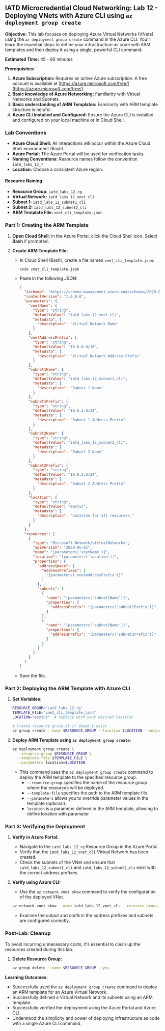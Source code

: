 ## IATD Microcredential Cloud Networking: Lab 12 - Deploying VNets with Azure CLI using `az deployment group create`

**Objective:** This lab focuses on deploying Azure Virtual Networks (VNets) using the `az deployment group create` command in the Azure CLI. You'll learn the essential steps to define your infrastructure as code with ARM templates and then deploy it using a single, powerful CLI command.

**Estimated Time:** 45 - 60 minutes

**Prerequisites:**

1.  **Azure Subscription:** Requires an active Azure subscription. A free account is available at [https://azure.microsoft.com/free/](https://azure.microsoft.com/free/).
2.  **Basic knowledge of Azure Networking:** Familiarity with Virtual Networks and Subnets.
3.  **Basic understanding of ARM Templates:** Familiarity with ARM template structure is helpful.
4.  **Azure CLI Installed and Configured:** Ensure the Azure CLI is installed and configured on your local machine or in Cloud Shell.

### Lab Conventions

*   **Azure Cloud Shell:** All interactions will occur within the Azure Cloud Shell environment (Bash).
*   **Azure Portal:** The Azure Portal will be used for verification tasks.
*   **Naming Conventions:** Resource names follow the convention `iatd_labs_12_*`.
*   **Location:** Choose a consistent Azure region.

#### Resource Naming

*   **Resource Group:** `iatd_labs_12_rg`
*   **Virtual Network:** `iatd_labs_12_vnet_cli`
*   **Subnet 1:** `iatd_labs_12_subnet1_cli`
*   **Subnet 2:** `iatd_labs_12_subnet2_cli`
*   **ARM Template File:** `vnet_cli_template.json`

### Part 1: Creating the ARM Template

1.  **Open Cloud Shell:** In the Azure Portal, click the Cloud Shell icon. Select **Bash** if prompted.

2.  **Create ARM Template File:**

    *   In Cloud Shell (Bash), create a file named `vnet_cli_template.json`:

        ```bash
        code vnet_cli_template.json
        ```

    *   Paste in the following JSON:

        ```json
        {
          "$schema": "https://schema.management.azure.com/schemas/2019-04-01/deploymentTemplate.json#",
          "contentVersion": "1.0.0.0",
          "parameters": {
            "vnetName": {
              "type": "string",
              "defaultValue": "iatd_labs_12_vnet_cli",
              "metadata": {
                "description": "Virtual Network Name"
              }
            },
            "vnetAddressPrefix": {
              "type": "string",
              "defaultValue": "10.0.0.0/16",
              "metadata": {
                "description": "Virtual Network Address Prefix"
              }
            },
            "subnet1Name": {
              "type": "string",
              "defaultValue": "iatd_labs_12_subnet1_cli",
              "metadata": {
                "description": "Subnet 1 Name"
              }
            },
            "subnet1Prefix": {
              "type": "string",
              "defaultValue": "10.0.1.0/24",
              "metadata": {
                "description": "Subnet 1 Address Prefix"
              }
            },
            "subnet2Name": {
              "type": "string",
              "defaultValue": "iatd_labs_12_subnet2_cli",
              "metadata": {
                "description": "Subnet 2 Name"
              }
            },
            "subnet2Prefix": {
              "type": "string",
              "defaultValue": "10.0.2.0/24",
              "metadata": {
                "description": "Subnet 2 Address Prefix"
              }
            },
            "location": {
              "type": "string",
              "defaultValue": "eastus",
              "metadata": {
                "description": "Location for all resources."
              }
            }
          },
          "resources": [
            {
              "type": "Microsoft.Network/virtualNetworks",
              "apiVersion": "2020-06-01",
              "name": "[parameters('vnetName')]",
              "location": "[parameters('location')]",
              "properties": {
                "addressSpace": {
                  "addressPrefixes": [
                    "[parameters('vnetAddressPrefix')]"
                  ]
                },
                "subnets": [
                  {
                    "name": "[parameters('subnet1Name')]",
                    "properties": {
                      "addressPrefix": "[parameters('subnet1Prefix')]"
                    }
                  },
                  {
                    "name": "[parameters('subnet2Name')]",
                    "properties": {
                      "addressPrefix": "[parameters('subnet2Prefix')]"
                    }
                  }
                ]
              }
            }
          ]
        }
        ```

    *   Save the file.

### Part 2: Deploying the ARM Template with Azure CLI

1.  **Set Variables:**

    ```bash
    RESOURCE_GROUP="iatd_labs_12_rg"
    TEMPLATE_FILE="vnet_cli_template.json"
    LOCATION="eastus"  # Replace with your desired location

    # Create resource group if it doesn't exist
    az group create --name $RESOURCE_GROUP --location $LOCATION --output json --only-show-errors
    ```

2.  **Deploy ARM Template using `az deployment group create`:**

    ```bash
    az deployment group create \
      --resource-group $RESOURCE_GROUP \
      --template-file $TEMPLATE_FILE \
      --parameters location=$LOCATION
    ```

    *   This command uses the `az deployment group create` command to deploy the ARM template to the specified resource group.
        *   `--resource-group` specifies the name of the resource group where the resources will be deployed.
        *   `--template-file` specifies the path to the ARM template file.
        *   `--parameters` allows you to override parameter values in the template (optional).
        *   `location` is a parameter defined in the ARM template, allowing to define location with paramater

### Part 3: Verifying the Deployment

1.  **Verify in Azure Portal:**

    *   Navigate to the `iatd_labs_12_rg` Resource Group in the Azure Portal.
    *   Verify that the `iatd_labs_12_vnet_cli` Virtual Network has been created.
    *   Check the subnets of the VNet and ensure that `iatd_labs_12_subnet1_cli` and `iatd_labs_12_subnet2_cli` exist with the correct address prefixes.

2.  **Verify using Azure CLI:**

    *   Use the `az network vnet show` command to verify the configuration of the deployed VNet.

    ```bash
    az network vnet show --name iatd_labs_12_vnet_cli --resource-group $RESOURCE_GROUP
    ```

    *   Examine the output and confirm the address prefixes and subnets are configured correctly.

### Post-Lab: Cleanup

To avoid incurring unnecessary costs, it's essential to clean up the resources created during this lab.

1.  **Delete Resource Group:**

    ```bash
    az group delete --name $RESOURCE_GROUP --yes
    ```

**Learning Outcomes:**

*   Successfully used the `az deployment group create` command to deploy an ARM template for an Azure Virtual Network.
*   Successfully defined a Virtual Network and its subnets using an ARM template.
*   Successfully verified the deployment using the Azure Portal and Azure CLI.
*   Understood the simplicity and power of deploying infrastructure as code with a single Azure CLI command.
